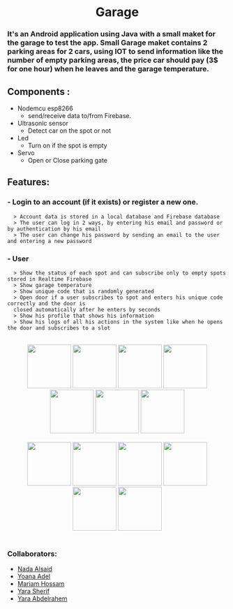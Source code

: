 <h1 align="center" > Garage </h1>

<h3>It's an Android application using Java with a small maket for the garage to test the app.
Small Garage maket contains 2 parking areas for 2 cars, using IOT to send information like the number of empty parking areas, the price car should pay (3$ for one hour) when he leaves and the garage temperature. 
</h3>

## Components :
- Nodemcu esp8266
  - send/receive data to/from Firebase.
- Ultrasonic sensor 
  - Detect car on the spot or not
- Led 
  - Turn on if the spot is empty 
- Servo
  - Open or Close parking gate

    
## Features:
  ### - Login to an account (if it exists) or register a new one.
      > Account data is stored in a local database and Firebase database 
      > The user can log in 2 ways, by entering his email and password or by authentication by his email 
      > The user can change his password by sending an email to the user and entering a new password
      
  ### - User 
      > Show the status of each spot and can subscribe only to empty spots stored in Realtime Firebase
      > Show garage temperature
      > Show unique code that is randomly generated 
      > Open door if a user subscribes to spot and enters his unique code correctly and the door is 
      closed automatically after he enters by seconds
      > Show his profile that shows his information 
      > Show his logs of all his actions in the system like when he opens the door and subscribes to a slot


<br>
<div align="center"><img src="https://github.com/user-attachments/assets/28aa0a3b-7f25-4454-9ea8-a614f6e264ca" width="100px" >     <img src="https://github.com/user-attachments/assets/dd80efc2-2d60-4a74-879b-c299b34941a8" width="100px" >     
<img src="https://github.com/user-attachments/assets/0b70484e-344e-490f-ac20-e93b3ee3d775" width="100px" >     
<img src="https://github.com/user-attachments/assets/34fa2e09-3f71-4fc5-9ba4-040d7360afae" width="100px">     
<img src="https://github.com/user-attachments/assets/bb3e43ec-25e3-4b42-a185-1a6c7dea3fef" width="100px" >     
<img src="https://github.com/user-attachments/assets/cd51902d-18aa-4eaa-a48e-ee3f6571cd58" width="100px" >     
<img src="https://github.com/user-attachments/assets/108145c6-ec95-430c-b495-a1e0d420e46c" width="100px" > </div>
<br>
<div align="center">
<img src="https://github.com/user-attachments/assets/48f739b7-a1f3-426d-b2f0-6a72644fce86" width="100px" >     
<img src="https://github.com/user-attachments/assets/8392f7f6-ce95-4d01-8c2e-52902759acc5" width="100px" >     
<img src="https://github.com/user-attachments/assets/faf0e29d-a33f-4fa3-bf19-1007f9733d35" width="100px" >     
<img src="https://github.com/user-attachments/assets/fb5f38f8-6396-4545-af04-b9d246361c11" width="100px" >      
<img src="https://github.com/user-attachments/assets/d9af4e0d-1747-44fe-a9aa-c926ca881f5f" width="100px" >     
<img src="https://github.com/user-attachments/assets/e4b0f5ae-de71-4da7-a7ea-d95423afd734" width="100px" >    </div>
<br>
 

<h3>Collaborators: </h3> 
  
- <a href="https://github.com/NadaAlsaid">Nada Alsaid</a><br>
- <a href="https://github.com/anna-adel">Yoana Adel</a><br>
- <a href="https://github.com/maHossam9">Mariam Hossam</a><br>
- <a href="https://github.com/YaraSherif">Yara Sherif</a><br>
- <a href="https://github.com/Yara-Abdelrahem">Yara Abdelrahem</a><br>
